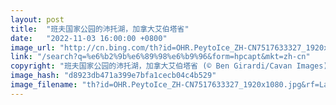 ```yaml
---
layout: post
title:  "班夫国家公园的沛托湖，加拿大艾伯塔省"
date:   "2022-11-03 16:00:00 +0800"
image_url: "http://cn.bing.com/th?id=OHR.PeytoIce_ZH-CN7517633327_1920x1080.jpg&rf=LaDigue_1920x1080.jpg&pid=hp"
link: "/search?q=%e6%b2%9b%e6%89%98%e6%b9%96&form=hpcapt&mkt=zh-cn"
copyright: "班夫国家公园的沛托湖，加拿大艾伯塔省 (© Ben Girardi/Cavan Images)"
image_hash: "d8923db471a399e7bfa1cecb04c4b529"
image_filename: "th?id=OHR.PeytoIce_ZH-CN7517633327_1920x1080.jpg&rf=LaDigue_1920x1080.jpg&pid=hp"
---
```


